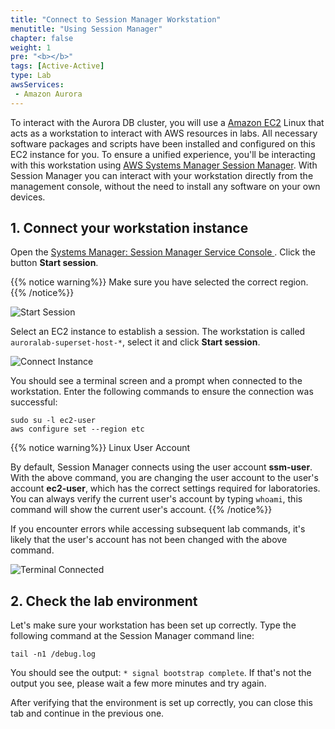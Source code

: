 ```yaml
---
title: "Connect to Session Manager Workstation"
menutitle: "Using Session Manager"
chapter: false
weight: 1
pre: "<b></b>"
tags: [Active-Active]
type: Lab
awsServices:
 - Amazon Aurora
---
```



To interact with the Aurora DB cluster, you will use a <a href="https://aws.amazon.com/ec2/" target="_blank">Amazon EC2</a> Linux that acts as a workstation to interact with AWS resources in labs. All necessary software packages and scripts have been installed and configured on this EC2 instance for you. To ensure a unified experience, you'll be interacting with this workstation using  <a href="https://docs.aws.amazon.com/systems-manager/latest/userguide/session-manager.html" target="_blank">AWS Systems Manager Session Manager</a>. With Session Manager you can interact with your workstation directly from the management console, without the need to install any software on your own devices.

## 1. Connect your workstation instance

<!-- Se você nunca utilizou o Session Manager, click em **Get Started with Systems Manager** 

![Get Started Session](1-getstarted2.png)


Clique em **Create**:
![Get Started Session](1-create.png.png)

Selecione a opção **Host Management**:
![Get Started Session](1-hostbase.png.png)
 -->

Open the <a href="https://console.aws.amazon.com/systems-manager/session-manager" target="_blank" > Systems Manager: Session Manager Service Console </a>. Click the button **Start session**.

{{% notice warning%}}
Make sure you have selected the correct region.
{{% /notice%}}

![Start Session](/images/aurora-1.start-session.png?raw=true)

Select an EC2 instance to establish a session. The workstation is called `auroralab-superset-host-*`, select it and click **Start session**.

![Connect Instance](/images/aurora-1-connect-session.png?raw=true)

You should see a terminal screen and a prompt when connected to the workstation. Enter the following commands to ensure the connection was successful:

```shell
sudo su -l ec2-user
aws configure set --region etc
```

{{% notice warning%}}
Linux User Account

By default, Session Manager connects using the user account **ssm-user**. With the above command, you are changing the user account to the user's account **ec2-user**, which has the correct settings required for laboratories. You can always verify the current user's account by typing `whoami`, this command will show the current user's account.
{{% /notice%}}

If you encounter errors while accessing subsequent lab commands, it's likely that the user's account has not been changed with the above command.

![Terminal Connected](/images/aurora-1-terminal-sudo.png?raw=true)


## 2. Check the lab environment

Let's make sure your workstation has been set up correctly. Type the following command at the Session Manager command line:

```shell
tail -n1 /debug.log
```

You should see the output: `* signal bootstrap complete`. If that's not the output you see, please wait a few more minutes and try again.

After verifying that the environment is set up correctly, you can close this tab and continue in the previous one.
